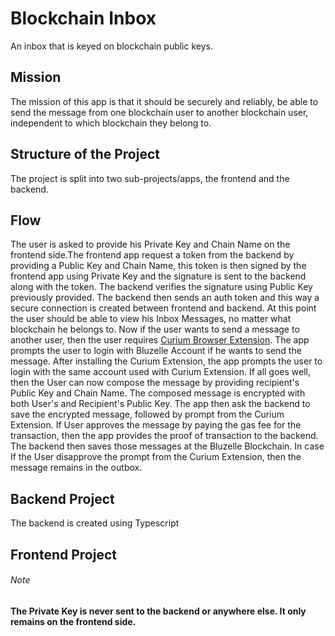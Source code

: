 # Blockchain Inbox
An inbox that is keyed on blockchain public keys.


## Mission
The mission of this app is that it should be securely and reliably, be able to send the message from one blockchain user to another blockchain user, independent to which blockchain they belong to.

## Structure of the Project
The project is split into two sub-projects/apps, the frontend and the backend.<br>


## Flow
The user is asked to provide his Private Key and Chain Name on the frontend side.The frontend app request a token from the backend by providing a Public Key and Chain Name, this token is then signed by the frontend app using Private Key and the signature is sent to the backend along with the token. The backend verifies the signature using Public Key previously provided.
The backend then sends an auth token and this way a secure connection is created between frontend and backend.
At this point the user should be able to view his Inbox Messages, no matter what blockchain he belongs to.
Now if the user wants to send a message to another user, then the user requires [Curium  Browser Extension](https://github.com/bluzelle/blz-extension). The app prompts the user to login with Bluzelle Account if he wants to send the message. After installing the Curium Extension, the app prompts the user to login with the same account used with Curium Extension. If all goes well, then the User can now compose the message by providing recipient's Public Key and Chain Name. The composed message is encrypted with both User's and Recipient's Public Key.
The app then ask the backend to save the encrypted message, followed by prompt from the Curium Extension. If User approves the message by paying the gas fee for the transaction, then the app provides the proof of transaction to the backend. The backend then saves those messages at the Bluzelle Blockchain.
In case If the User disapprove the prompt from the Curium Extension, then the message remains in the outbox.

## Backend Project
The backend is created using Typescript 

## Frontend Project

###### Note
<strong>The Private Key is never sent to the backend or anywhere else. It only remains on the frontend side.</strong>
